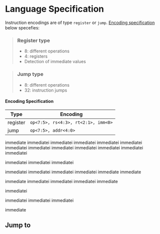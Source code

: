 # Language Specification

Instruction encodings are of type `register` or `jump`. [Encoding specification](##-jump-to) below specefies:

> ### Register type
> - 8: different operations
> - 4: registers
> - Detection of immediate values 

> ### Jump type
> - 8: different operations
> - 32: instruction jumps 

#### Encoding Specification

| **Type** | **Encoding** |
|----------|--------------|
| register | `op<7:5>, rs<4:3>, rt<2:1>, imm<0>`|
| jump     | `op<7:5>, addr<4:0>` |

immediate
immediatei
immediatei
immediatei
immediatei
immediatei
immediatei
immediatei
immediatei
immediatei
immediatei
immediatei
immediatei

immediatei
immediatei
immediatei

immediatei
immediatei
immediatei
immediatei
immediate
immediate

immediate
immediatei
immediatei
immediatei
immediate


immediatei

immediatei
immediatei
immediatei


immediate

## Jump to
